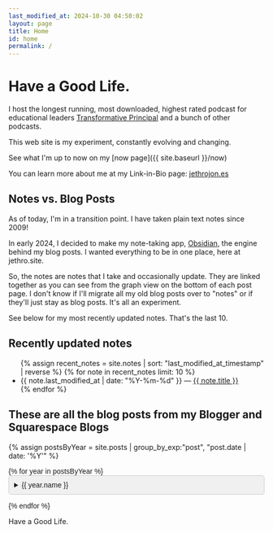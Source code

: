 ```yaml
---
last_modified_at: 2024-10-30 04:50:02
layout: page
title: Home
id: home
permalink: /
---
```


# Have a Good Life.

I host the longest running, most downloaded, highest rated podcast for educational leaders [Transformative Principal](https://transformativeprincipal.org) and a bunch of other podcasts. 

This web site is my experiment, constantly evolving and changing. 

See what I'm up to now on my [now page]({{ site.baseurl }}/now)

You can learn more about me at my Link-in-Bio page: [jethrojon.es](https://jethrojon.es)

## Notes vs. Blog Posts
As of today, I'm in a transition point. I have taken plain text notes since 2009!

In early 2024, I decided to make my note-taking app, [Obsidian](https://obsidian.md), the engine behind my blog posts. I wanted everything to be in one place, here at jethro.site.

So, the notes are notes that I take and occasionally update. They are linked together as you can see from the graph view on the bottom of each post page. I don't know if I'll migrate all my old blog posts over to "notes" or if they'll just stay as blog posts. It's all an experiment. 

See below for my most recently updated notes. That's the last 10. 

## Recently updated notes

<ul>
  {% assign recent_notes = site.notes | sort: "last_modified_at_timestamp" | reverse %}
  {% for note in recent_notes limit: 10 %}
    <li>
      {{ note.last_modified_at | date: "%Y-%m-%d" }} — <a class="internal-link" href="{{ site.baseurl }}{{ note.url }}">{{ note.title }}</a>
    </li>
  {% endfor %}
</ul>



## These are all the blog posts from my Blogger and Squarespace Blogs
<style>
.blog-posts {
  font-family: Arial, sans-serif;
}

.year-details, .month-details {
  margin-bottom: 1em;
}

.year-summary, .month-summary {
  cursor: pointer;
  background-color: #f0f0f0;
  padding: 10px;
  border-radius: 5px;
  border: 1px solid #ccc;
}

.year-summary:hover, .month-summary:hover {
  background-color: #e0e0e0;
}

.month-list {
  padding-left: 20px; /* Indent month list */
}

.post-list {
  list-style-type: none; /* Remove bullet points */
  padding-left: 0; /* Remove default padding */
}

.post-list li {
  margin: 5px 0; /* Space between posts */
}

.post-date {
  font-size: 0.9em; /* Smaller font for date */
  color: #666; /* Lighter color for date */
}
</style>
{% assign postsByYear = site.posts | group_by_exp:"post", "post.date | date: '%Y'" %}

<div class="blog-posts">
  {% for year in postsByYear %}
  <details class="year-details">
    <summary class="year-summary">{{ year.name }}</summary>
    
    {% assign postsByMonth = year.items | group_by_exp:"post", "post.date | date: '%B'" %}
    
    <div class="month-list">
      {% for month in postsByMonth %}
      <details class="month-details">
        <summary class="month-summary">{{ month.name }}</summary>
        <ul class="post-list">
          {% for post in month.items %}
          <li>
            <a href="{{ post.url }}">{{ post.title }}</a>
            <span class="post-date">{{ post.date | date: "%B %d, %Y" }}</span>
          </li>
          {% endfor %}
        </ul>
      </details>
      {% endfor %}
    </div>
  </details>
  {% endfor %}
</div>

Have a Good Life.

<style>
  .wrapper {
    max-width: 46em;
  }
</style>
